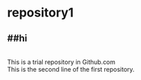 # repository1
<h2>##hi</h2><br>
This is a trial repository in Github.com <br>
This is the second line of the first repository.

